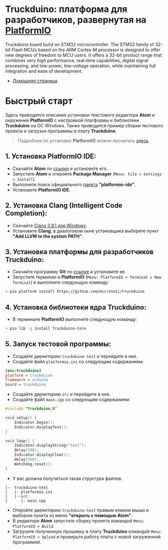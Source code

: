 # Truckduino: платформа для разработчиков, развернутая на [PlatformIO](http://platformio.org)

Truckduino board build on STM32 microcontroller. The STM32 family of 32-bit Flash MCUs based on the ARM Cortex-M processor is designed to offer new degrees of freedom to MCU users. It offers a 32-bit product range that combines very high performance, real-time capabilities, digital signal processing, and low-power, low-voltage operation, while maintaining full integration and ease of development.

* [Домашняя страница](http://truckduino.ru)

# Быстрый старт
Здесь приводится описание установки текстового редактора **Atom** и окружения **PlatformIO** с настройкой платформы и библиотеки **Truckduino** на ОС Windows. Также приводится пример сборки тестового проекта и загрузки программы в плату **Truckduino**.
> Подробнее по установке **PlatformIO** можно прочитать [здесь](https://docs.platformio.org/en/stable/ide/atom.html).
## 1. Установка PlatformIO IDE:
* Скачайте **Atom** по [ссылке](https://atom.io/) и установите его.
* Запустите **Atom** и откройте **Package Manager** (`Menu: File > Settings > Install`).
* Выполните поиск официального [пакета](https://atom.io/packages/platformio-ide) **"platformio-ide"**.
* Установите **PlatformIO IDE**.
## 2. Установка Clang (Intelligent Code Completion):
* Скачайте [Clang 3.9.1 для Windows](http://llvm.org/releases/download.html).
* Установите **Clang**, в диалоговом окне установщика выберите пункт **"Add LLVM to the system PATH"**.
## 3. Установка платформы для разработчиков Truckduino:
* Скачайте программу **Git** по [ссылке](https://git-scm.com/download/win) и установите ее.
* Запустите терминал в **PlatformIO** (`Menu: PlatformIO > Terminal > New Terminal`) и выполните следующую команду:
```bash
> pio platform install https://github.com/microseti/truckduino
```
## 4. Установка библиотеки ядра Truckduino:
* В терминале **PlatformIO** выполните следующую команду:
```bash
> pio lib -g install Truckduino-Core
```
## 5. Запуск тестовой программы:
* Создайте директорию `truckduino-test` и перейдите в нее.
* Создайте файл `platformio.ini` со следующим содержанием:
```ini
[env:truckduino]
platform = truckduino
framework = arduino
board = truckduino
```
* Создайте директорию `src` и перейдите в нее.
* Создайте файл `main.cpp` со следующим содержанием:
```cpp
#include "Truckduino.h"

void setup() {
    Indicator.begin();
    Indicator.displayTest();
}

void loop() {
    Indicator.displayString("test");
    delay(500);
    Indicator.displayClear();
    delay(500);
    Watchdog.reset();
}
```
* У вас должна получиться такая структура файлов:
```
|-- truckduino-test
|   |- platformio.ini
|   |--src
|      |- main.cpp
```
* Откройте директорию `truckduino-test` правым кликом мыши и выбором пункта из меню **"открыть с помощью Atom"**.
* В редакторе **Atom** запустите сборку проекта командой `Menu: PlatformIO > Build`.
* Загрузите полученную прошивку в плату **Truckduino** командой `Menu: PlatformIO > Upload` и проверьте работу платы с новой загруженной программой.

